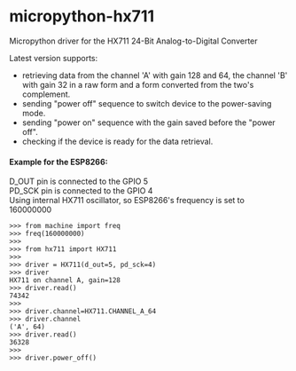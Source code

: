 # micropython-hx711
Micropython driver for the HX711 24-Bit Analog-to-Digital Converter

Latest version supports:
- retrieving data from the channel 'A' with gain 128 and 64, 
the channel 'B' with gain 32 in a raw form and a form 
converted from the two's complement.
- sending "power off" sequence to switch device to the power-saving mode.
- sending "power on" sequence with the gain saved before the "power off".
- checking if the device is ready for the data retrieval.

#### Example for the ESP8266:
D_OUT pin is connected to the GPIO 5<br/>
PD_SCK pin is connected to the GPIO 4<br/>
Using internal HX711 oscillator, so ESP8266's frequency is set to 160000000
 
```
>>> from machine import freq
>>> freq(160000000)
>>> 
>>> from hx711 import HX711
>>> 
>>> driver = HX711(d_out=5, pd_sck=4)
>>> driver
HX711 on channel A, gain=128
>>> driver.read()
74342
>>> 
>>> driver.channel=HX711.CHANNEL_A_64
>>> driver.channel
('A', 64)
>>> driver.read()
36328
>>> 
>>> driver.power_off()
```